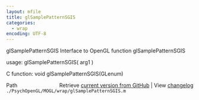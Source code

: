 ```yaml
---
layout: mfile
title: glSamplePatternSGIS
categories:
  - wrap
encoding: UTF-8
---
```


glSamplePatternSGIS  Interface to OpenGL function glSamplePatternSGIS  

usage:  glSamplePatternSGIS( arg1 )  

C function:  void glSamplePatternSGIS(GLenum)  


<div class="code_header" style="text-align:right;">
  <span style="float:left;">Path&nbsp;&nbsp;</span> <span class="counter">Retrieve <a href=
  "https://raw.github.com/Psychtoolbox-3/Psychtoolbox-3/beta/./PsychOpenGL/MOGL/wrap/glSamplePatternSGIS.m">current version from GitHub</a> | View <a href=
  "https://github.com/Psychtoolbox-3/Psychtoolbox-3/commits/beta/./PsychOpenGL/MOGL/wrap/glSamplePatternSGIS.m">changelog</a></span>
</div>
<div class="code">
  <code>./PsychOpenGL/MOGL/wrap/glSamplePatternSGIS.m</code>
</div>
